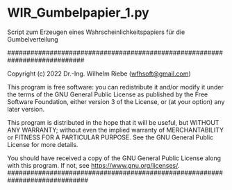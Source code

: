 # WIR_Gumbelpapier_1.py
Script zum Erzeugen eines Wahrscheinlichkeitspapiers für die Gumbelverteilung

############################################################################

Copyright (c) 2022 Dr.-Ing. Wilhelm Riebe (wfhsoft@gmail.com)

This program is free software: you can redistribute it and/or modify
it under the terms of the GNU General Public License as published by
the Free Software Foundation, either version 3 of the License, or
(at your option) any later version.

This program is distributed in the hope that it will be useful,
but WITHOUT ANY WARRANTY; without even the implied warranty of
MERCHANTABILITY or FITNESS FOR A PARTICULAR PURPOSE.  See the
GNU General Public License for more details.

You should have received a copy of the GNU General Public License
along with this program.  If not, see <https://www.gnu.org/licenses/>.
#############################################################################
